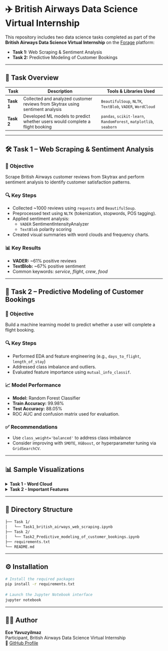 # ✈️ British Airways Data Science Virtual Internship

This repository includes two data science tasks completed as part of the **British Airways Data Science Virtual Internship** on the [Forage](https://www.theforage.com/) platform:

- **Task 1:** Web Scraping & Sentiment Analysis  
- **Task 2:** Predictive Modeling of Customer Bookings

---

## 📌 Task Overview

| Task       | Description                                                                      | Tools & Libraries Used                                   |
|------------|----------------------------------------------------------------------------------|----------------------------------------------------------|
| **Task 1** | Collected and analyzed customer reviews from Skytrax using sentiment analysis   | `BeautifulSoup`, `NLTK`, `TextBlob`, `VADER`, `WordCloud` |
| **Task 2** | Developed ML models to predict whether users would complete a flight booking    | `pandas`, `scikit-learn`, `RandomForest`, `matplotlib`, `seaborn` |

---

## 🛠️ Task 1 – Web Scraping & Sentiment Analysis

### 🎯 Objective
Scrape British Airways customer reviews from Skytrax and perform sentiment analysis to identify customer satisfaction patterns.

### 🔍 Key Steps
- Collected ~1000 reviews using `requests` and `BeautifulSoup`.
- Preprocessed text using `NLTK` (tokenization, stopwords, POS tagging).
- Applied sentiment analysis:
  - `VADER` SentimentIntensityAnalyzer
  - `TextBlob` polarity scoring
- Created visual summaries with word clouds and frequency charts.

### 📊 Key Results
- **VADER:** ~61% positive reviews  
- **TextBlob:** ~67% positive sentiment  
- Common keywords: *service*, *flight*, *crew*, *food*

---

## 🤖 Task 2 – Predictive Modeling of Customer Bookings

### 🎯 Objective
Build a machine learning model to predict whether a user will complete a flight booking.

### 🔍 Key Steps
- Performed EDA and feature engineering (e.g., `days_to_flight`, `length_of_stay`)
- Addressed class imbalance and outliers.
- Evaluated feature importance using `mutual_info_classif`.

### 📈 Model Performance
- **Model:** Random Forest Classifier  
- **Train Accuracy:** 99.98%  
- **Test Accuracy:** 88.05%  
- ROC AUC and confusion matrix used for evaluation.

### ✅ Recommendations
- Use `class_weight='balanced'` to address class imbalance
- Consider improving with `SMOTE`, `XGBoost`, or hyperparameter tuning via `GridSearchCV`.

---

## 📊 Sample Visualizations

<details>
<summary><strong>Task 1 - Word Cloud</strong></summary>

![Word Cloud](https://user-images.githubusercontent.com/example/wordcloud.png)

</details>

<details>
<summary><strong>Task 2 - Important Features</strong></summary>

![Important Features](https://github.com/eceyy/British-Airways-Data-Science-Virtual-Intership/blob/main/Important%20Features.png)

</details>

---


## 📂 Directory Structure

```plaintext
├── Task 1/
│   └── Task1_british_airways_web_scraping.ipynb
├── Task 2/
│   └── Task2_Predictive_modeling_of_customer_bookings.ipynb
├── requirements.txt
└── README.md
```

---

## ⚙️ Installation

```bash
# Install the required packages
pip install -r requirements.txt

# Launch the Jupyter Notebook interface
jupyter notebook
```

---

## 👩‍💻 Author

**Ece Yavuzyilmaz**  
Participant, British Airways Data Science Virtual Internship  
🔗 [GitHub Profile](https://github.com/eceyy)
